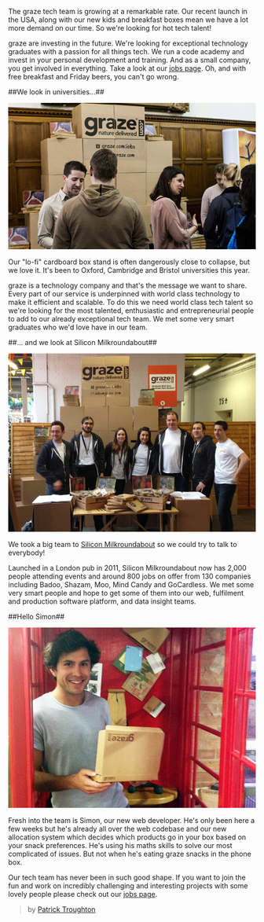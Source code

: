 The graze tech team is growing at a remarkable rate. Our recent launch in the USA, along with our new kids and breakfast boxes mean we have a lot more demand on our time. So we're looking for hot tech talent!

graze are investing in the future. We're looking for exceptional technology graduates with a passion for all things tech. We run a code academy and invest in your personal development and training. And as a small company, you get involved in everything. Take a look at our [jobs page](http://graze.com/uk/jobs/tech). Oh, and with free breakfast and Friday beers, you can't go wrong.

##We look in universities...##

![Graze at Oxford](/content/images/2014/Apr/graze-at-oxford.jpg)

Our "lo-fi" cardboard box stand is often dangerously close to collapse, but we love it. It's been to Oxford, Cambridge and Bristol universities this year.

graze is a technology company and that's the message we want to share. Every part of our service is underpinned with world class technology to make it efficient and scalable. To do this we need world class tech talent so we're looking for the most talented, enthusiastic and entrepreneurial people to add to our already exceptional tech team. We met some very smart graduates who we'd love have in our team.

##... and we look at Silicon Milkroundabout##

![graze at SMR](/content/images/2014/Apr/graze-at-smr.jpg)

We took a big team to [Silicon Milkroundabout](http://siliconmilkroundabout.com) so we could try to talk to everybody!

Launched in a London pub in 2011, Silicon Milkroundabout now has 2,000 people attending events and around 800 jobs on offer from 130 companies including Badoo, Shazam, Moo, Mind Candy and GoCardless. We met some very smart people and hope to get some of them into our web, fulfilment and production software platform, and data insight teams.

##Hello Simon##

![simon](/content/images/2014/Apr/photo-simon.jpg)

Fresh into the team is Simon, our new web developer. He's only been here a few weeks but he's already all over the web codebase and our new allocation system which decides which products go in your box based on your snack preferences. He's using his maths skills to solve our most complicated of issues. But not when he's eating graze snacks in the phone box.

Our tech team has never been in such good shape. If you want to join the fun and work on incredibly challenging and interesting projects with some lovely people please check out our [jobs page](http://graze.com/uk/jobs/tech).

> by [Patrick Troughton](https://github.com/chubbytown)